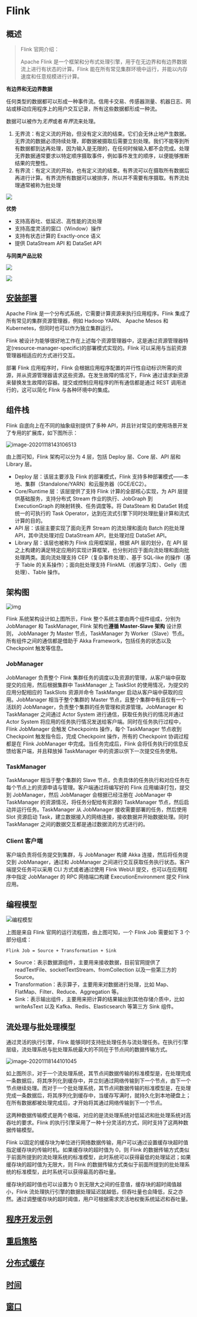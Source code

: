 # Flink

## 概述

> Flink 官网介绍：
> 
> Apache Flink 是一个框架和分布式处理引擎，用于在无边界和有边界数据流上进行有状态的计算。Flink 能在所有常见集群环境中运行，并能以内存速度和任意规模进行计算。

**有边界和无边界数据**

任何类型的数据都可以形成一种事件流。信用卡交易、传感器测量、机器日志、网站或移动应用程序上的用户交互记录，所有这些数据都形成一种流。

数据可以被作为*无界*或者*有界*流来处理。

1. 无界流：有定义流的开始，但没有定义流的结束。它们会无休止地产生数据。无界流的数据必须持续处理，即数据被摄取后需要立刻处理。我们不能等到所有数据都到达再处理，因为输入是无限的，在任何时候输入都不会完成。处理无界数据通常要求以特定顺序摄取事件，例如事件发生的顺序，以便能够推断结果的完整性。
2. 有界流：有定义流的开始，也有定义流的结束。有界流可以在摄取所有数据后再进行计算。有界流所有数据可以被排序，所以并不需要有序摄取。有界流处理通常被称为批处理

![](images/README-20210318162742.png)

**优势**

- 支持高吞吐、低延迟、高性能的流处理
- 支持高度灵活的窗口（Window）操作
- 支持有状态计算的 Exactly-once 语义
- 提供 DataStream API 和 DataSet API

**与同类产品比较**

![](images/README-20211009095641.png)

![](images/README-20211009095650.png)

## [安装部署](hadoop/flink/安装部署/README.md)

Apache Flink 是一个分布式系统，它需要计算资源来执行应用程序。Flink 集成了所有常见的集群资源管理器，例如 Hadoop YARN、 Apache Mesos 和 Kubernetes，但同时也可以作为独立集群运行。

Flink 被设计为能够很好地工作在上述每个资源管理器中，这是通过资源管理器特定(resource-manager-specific)的部署模式实现的。Flink 可以采用与当前资源管理器相适应的方式进行交互。

部署 Flink 应用程序时，Flink 会根据应用程序配置的并行性自动标识所需的资源，并从资源管理器请求这些资源。在发生故障的情况下，Flink 通过请求新资源来替换发生故障的容器。提交或控制应用程序的所有通信都是通过 REST 调用进行的，这可以简化 Flink 与各种环境中的集成。

## 组件栈

Flink 自底向上在不同的抽象级别提供了多种 API，并且针对常见的使用场景开发了专用的扩展库，如下图所示：

![image-20201118143106513](images/image-20201118143106513.png)

由上图可知，Flink 架构可以分为 4 层，包括 Deploy 层、Core 层、API 层和 Library 层。

- Deploy 层：该层主要涉及 Flink 的部署模式，Flink 支持多种部署模式——本地、集群（Standalone/YARN）和云服务器（GCE/EC2）。
- Core/Runtime 层：该层提供了支持 Flink 计算的全部核心实现，为 API 层提供基础服务，支持分布式 Stream 作业的执行、JobGraph 到 ExecutionGraph 的映射转换、任务调度等。将 DataSteam 和 DataSet 转成统一的可执行的 Task Operator，达到在流式引擎下同时处理批量计算和流式计算的目的。
- API 层：该层主要实现了面向无界 Stream 的流处理和面向 Batch 的批处理 API，其中流处理对应 DataStream API，批处理对应 DataSet API。
- Library 层：该层也被称为 Flink 应用框架层，根据 API 层的划分，在 API 层之上构建的满足特定应用的实现计算框架，也分别对应于面向流处理和面向批处理两类。面向流处理支持 CEP（复杂事件处理）、基于 SQL-like 的操作（基于 Table 的关系操作）；面向批处理支持 FlinkML（机器学习库）、Gelly（图处理）、Table 操作。

## 架构图

![img](images/p92UrK.jpg)

Flink 系统架构设计如上图所示，Flink 整个系统主要由两个组件组成，分别为 JobManager 和 TaskManager, Flink 架构也**遵循 Master-Slave 架构** 设计原则， JobManager 为 Master 节点，TaskManager 为 Worker（Slave）节点。所有组件之间的通信都是借助于 Akka Framework，包括任务的状态以及 Checkpoint 触发等信息。

### JobManager

JobManager 负责整个 Flink 集群任务的调度以及资源的管理，从客户端中获取提交的应用，然后根据集群中 TaskManager 上 TaskSlot 的使用情况，为提交的应用分配相应的 TaskSlots 资源并命令 TaskManger 启动从客户端中获取的应用。JobManager 相当于整个集群的 Master 节点，且整个集群中有且仅有一个活跃的 JobManager，负责整个集群的任务管理和资源管理。JobManager 和 TaskManager 之间通过 Actor System 进行通信，获取任务执行的情况并通过 Actor System 将应用的任务执行情况发送给客户端。同时在任务执行过程中，Flink JobManager 会触发 Checkpoints 操作，每个 TaskManager 节点收到 Checkpoint 触发指令后，完成 Checkpoint 操作，所有的 Checkpoint 协调过程都是在 Flink JobManager 中完成。当任务完成后，Flink 会将任务执行的信息反馈给客户端，并且释放掉 TaskManager 中的资源以供下一次提交任务使用。

### TaskManager

TaskManager 相当于整个集群的 Slave 节点，负责具体的任务执行和对应任务在每个节点上的资源申请与管理。客户端通过将编写好的 Flink 应用编译打包，提交到 JobManager，然后 JobManager 会根据已经注册在 JobManager 中 TaskManager 的资源情况，将任务分配给有资源的 TaskManager 节点，然后启动并运行任务。TaskManager 从 JobManager 接收需要部署的任务，然后使用 Slot 资源启动 Task，建立数据接入的网络连接，接收数据并开始数据处理。同时 TaskManager 之间的数据交互都是通过数据流的方式进行的。

### Client 客户端

客户端负责将任务提交到集群，与 JobManager 构建 Akka 连接，然后将任务提交到 JobManager，通过和 JobManager 之间进行交互获取任务执行状态。客户端提交任务可以采用 CLI 方式或者通过使用 Flink WebUI 提交，也可以在应用程序中指定 JobManager 的 RPC 网络端口构建 ExecutionEnvironment 提交 Flink 应用。

## 编程模型

![编程模型](images/05a76220-1589-11ea-8029-776dd26574d8)

上图是来自 Flink 官网的运行流程图，由上图可知，一个 Flink Job 需要如下 3 个部分组成：

```
Flink Job = Source + Transformation + Sink
```

- Source：表示数据源组件，主要用来接收数据，目前官网提供了 readTextFile、socketTextStream、fromCollection 以及一些第三方的 Source。
- Transformation：表示算子，主要用来对数据进行处理，比如 Map、FlatMap、Filter、Reduce、Aggregation 等。
- Sink：表示输出组件，主要用来把计算的结果输出到其他存储介质中，比如 writeAsText 以及 Kafka、Redis、Elasticsearch 等第三方 Sink 组件。

## 流处理与批处理模型

通过灵活的执行引擎，Flink 能够同时支持批处理任务与流处理任务。在执行引擎层级，流处理系统与批处理系统最大的不同在于节点间的数据传输方式。

![image-20201118144101045](images/image-20201118144101045.png)

如上图所示，对于一个流处理系统，其节点间数据传输的标准模型是，在处理完成一条数据后，将其序列化到缓存中，并立刻通过网络传输到下一个节点，由下一个节点继续处理。而对于一个批处理系统，其节点间数据传输的标准模型是，在处理完成一条数据后，将其序列化到缓存中，当缓存写满时，就持久化到本地硬盘上；在所有数据都被处理完成后，才开始将其通过网络传输到下一个节点。

这两种数据传输模式是两个极端，对应的是流处理系统对低延迟和批处理系统对高吞吐的要求。Flink 的执行引擎采用了一种十分灵活的方式，同时支持了这两种数据传输模型。

Flink 以固定的缓存块为单位进行网络数据传输，用户可以通过设置缓存块超时值指定缓存块的传输时机。如果缓存块的超时值为 0，则 Flink 的数据传输方式类似于前面所提到的流处理系统的标准模型，此时系统可以获得最低的处理延迟；如果缓存块的超时值为无限大，则 Flink 的数据传输方式类似于前面所提到的批处理系统的标准模型，此时系统可以获得最高的吞吐量。

缓存块的超时值也可以设置为 0 到无限大之间的任意值，缓存块的超时阈值越小，Flink 流处理执行引擎的数据处理延迟就越低，但吞吐量也会降低，反之亦然。通过调整缓存块的超时阈值，用户可根据需求灵活地权衡系统延迟和吞吐量。

## [程序开发示例](hadoop/flink/开发程序示例.md)

## [重启策略](../../hadoop/flink/重启策略.md)

## [分布式缓存](../../hadoop/flink/分布式缓存.md)

## [时间](../../hadoop/flink/时间_Time/README.md)

## [窗口](../../hadoop/flink/窗口_Window/README.md)